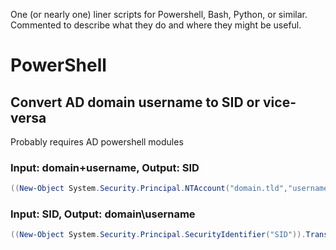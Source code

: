 One (or nearly one) liner scripts for Powershell, Bash, Python, or similar. Commented to describe what they do and where they might be useful.

# PowerShell

## Convert AD domain username to SID or vice-versa
Probably requires AD powershell modules
### Input: domain+username, Output: SID
```powershell
((New-Object System.Security.Principal.NTAccount("domain.tld","username")).Translate([System.Security.Principal.SecurityIdentifier])).Value
```

### Input: SID, Output: domain\username
```powershell
((New-Object System.Security.Principal.SecurityIdentifier("SID")).Translate([System.Security.Principal.NTAccount])).Value
```

